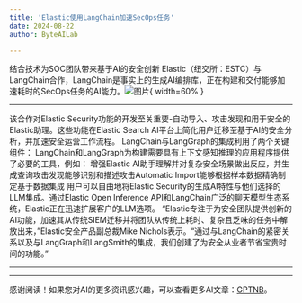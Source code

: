 ```yaml
---
title: 'Elastic使用LangChain加速SecOps任务'
date: 2024-08-22
author: ByteAILab

---
```


结合技术为SOC团队带来基于AI的安全创新
Elastic（纽交所：ESTC）与LangChain合作，LangChain是事实上的生成AI编排库，正在构建和交付能够加速耗时的SecOps任务的AI能力。![图片](https://ai-techpark.com/wp-content/uploads/2024/08/Elastic-960x540.jpg){ width=60% }

---

该合作对Elastic Security功能的开发至关重要-自动导入、攻击发现和用于安全的Elastic助理。这些功能在Elastic Search AI平台上简化用户迁移至基于AI的安全分析，并加速安全运营工作流程。
LangChain与LangGraph的集成利用了两个关键组件：
LangChain和LangGraph为构建需要具有上下文感知推理的应用程序提供了必要的工具，例如：
增强Elastic AI助手理解并对复杂安全场景做出反应，并生成查询攻击发现能够识别和描述攻击Automatic Import能够根据样本数据精确制定基于数据集成
用户可以自由地将Elastic Security的生成AI特性与他们选择的LLM集成。通过Elastic Open Inference API和LangChain广泛的聊天模型生态系统，Elastic正在迅速扩展客户的LLM选项。
“Elastic专注于为安全团队提供创新的AI功能，加速其从传统SIEM迁移并将团队从传统上耗时、复杂且乏味的任务中解放出来，”Elastic安全产品副总裁Mike Nichols表示。“通过与LangChain的紧密关系以及与LangGraph和LangSmith的集成，我们创建了为安全从业者节省宝贵时间的功能。”

---
---
感谢阅读！如果您对AI的更多资讯感兴趣，可以查看更多AI文章：[GPTNB](https://gptnb.com)。